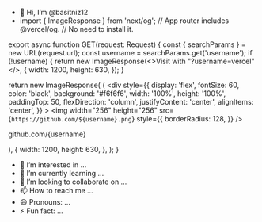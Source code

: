 - 👋 Hi, I’m @basitniz12
- import { ImageResponse } from 'next/og';
// App router includes @vercel/og.
// No need to install it.
 
export async function GET(request: Request) {
  const { searchParams } = new URL(request.url);
  const username = searchParams.get('username');
  if (!username) {
    return new ImageResponse(<>Visit with &quot;?username=vercel&quot;</>, {
      width: 1200,
      height: 630,
    });
  }
 
  return new ImageResponse(
    (
      <div
        style={{
          display: 'flex',
          fontSize: 60,
          color: 'black',
          background: '#f6f6f6',
          width: '100%',
          height: '100%',
          paddingTop: 50,
          flexDirection: 'column',
          justifyContent: 'center',
          alignItems: 'center',
        }}
      >
        <img
          width="256"
          height="256"
          src={`https://github.com/${username}.png`}
          style={{
            borderRadius: 128,
          }}
        />
        <p>github.com/{username}</p>
      </div>
    ),
    {
      width: 1200,
      height: 630,
    },
  );
}
- 👀 I’m interested in ...
- 🌱 I’m currently learning ...
- 💞️ I’m looking to collaborate on ...
- 📫 How to reach me ...
- 😄 Pronouns: ...
- ⚡ Fun fact: ...

<!---
basitniz12/basitniz12 is a ✨ special ✨ repository because its `README.md` (this file) appears on your GitHub profile.
You can click the Preview link to take a look at your changes.
--->
